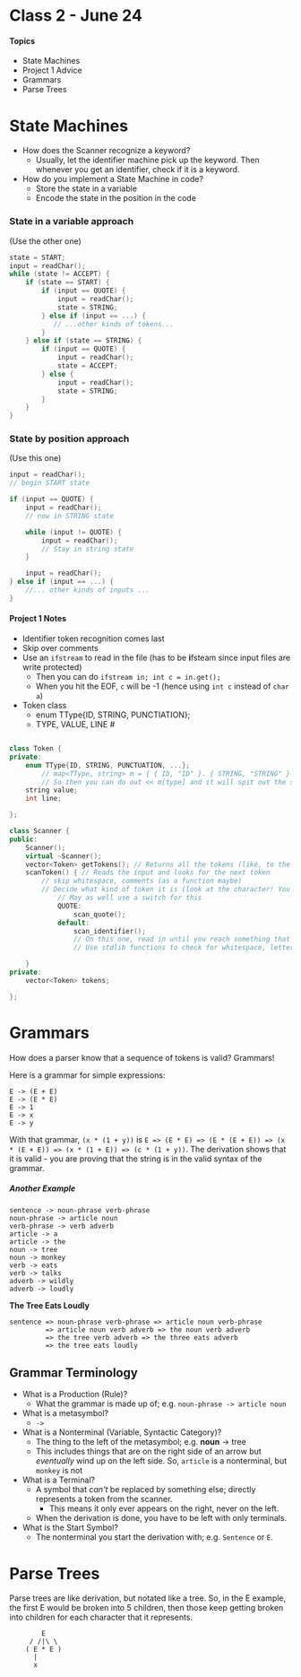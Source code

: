 # Class 2 - June 24
#### Topics
* State Machines
* Project 1 Advice
* Grammars
* Parse Trees


# State Machines
* How does the Scanner recognize a keyword?
    * Usually, let the identifier machine pick up the keyword. Then whenever you get an identifier, check if it is a keyword.
* How do you implement a State Machine in code?
    - Store the state in a variable
    - Encode the state in the position in the code

### State in a variable approach

(Use the other one)

```c++
state = START;
input = readChar();
while (state != ACCEPT) {
    if (state == START) {
        if (input == QUOTE) {
            input = readChar();
            state = STRING;
        } else if (input == ...) {
           // ...other kinds of tokens...
        }
    } else if (state == STRING) {
        if (input == QUOTE) {
            input = readChar();
            state = ACCEPT;
        } else {
            input = readChar();
            state = STRING;
        }
    }
}
```

### State by position approach

(Use this one)

```c++
input = readChar();
// begin START state

if (input == QUOTE) {
    input = readChar();
    // now in STRING state

    while (input != QUOTE) {
        input = readChar();
        // Stay in string state
    }

    input = readChar();
} else if (input == ...) {
    //... other kinds of inputs ...
}
```

#### Project 1 Notes
* Identifier token recognition comes last
* Skip over comments
* Use an `ifstream` to read in the file (has to be **i**fsteam since input files are write protected)
    - Then you can do `ifstream in; int c = in.get();`
    - When you hit the EOF, `c` will be -1 (hence using `int c` instead of `char a`)
* Token class
    - enum TType{ID, STRING, PUNCTIATION};
    - TYPE, VALUE, LINE #

```c++

class Token {
private:
    enum TType{ID, STRING, PUNCTUATION, ...};
        // map<TType, string> m = { { ID, "ID" }. { STRING, "STRING" } }
        // So then you can do out << m[type] and it will spit out the string instead of the number in the enum
    string value;
    int line;

};

class Scanner {
public:
    Scanner();
    virtual ~Scanner();
    vector<Token> getTokens(); // Returns all the tokens (like, to the parser)
    scanToken() { // Reads the input and looks for the next token
        // skip whitespace, comments (as a function maybe)
        // Decide what kind of token it is (look at the character! You _almost_ always know from one character in this case)
            // May as well use a switch for this
            QUOTE:
                scan_quote();
            default:
                scan_identifier(); 
                // On this one, read in until you reach something that isn't a letter or number.
                // Use stdlib functions to check for whitespace, letter, number, etc.

    }
private:
    vector<Token> tokens;

};

```


# Grammars
How does a parser know that a sequence of tokens is valid? Grammars!

Here is a grammar for simple expressions:
```
E -> (E + E)
E -> (E * E)
E -> 1
E -> x
E -> y
```

With that grammar, `(x * (1 + y))` is `E => (E * E) => (E * (E + E)) => (x * (E + E)) => (x * (1 + E)) => (c * (1 + y))`. The derivation shows that it is valid - you are proving that the string is in the valid syntax of the grammar.

##### Another Example

```
sentence -> noun-phrase verb-phrase
noun-phrase -> article noun
verb-phrase -> verb adverb
article -> a
article -> the
noun -> tree
noun -> monkey
verb -> eats
verb -> talks
adverb -> wildly
adverb -> loudly
```

**The Tree Eats Loudly**
```
sentence => noun-phrase verb-phrase => article noun verb-phrase
         => article noun verb adverb => the noun verb adverb
         => the tree verb adverb => the three eats adverb
         => the tree eats loudly
```


## Grammar Terminology
* What is a Production (Rule)?
    - What the grammar is made up of; e.g. `noun-phrase -> article noun`
* What is a metasymbol?
    - `->`
* What is a Nonterminal (Variable, Syntactic Category)?
    - The thing to the left of the metasymbol; e.g. **noun** -> tree
    - This includes things that are on the right side of an arrow but *eventually* wind up on the left side. So, `article` is a nonterminal, but `monkey` is not
* What is a Terminal?
    - A symbol that *can't* be replaced by something else; directly represents a token from the scanner. 
        + This means it only ever appears on the right, never on the left.
    - When the derivation is done, you have to be left with only terminals.
* What is the Start Symbol?
    - The nonterminal you start the derivation with; e.g. `Sentence` or `E`.


# Parse Trees

Parse trees are like derivation, but notated like a tree. So, in the E example, the first E would be broken into 5 children, then those keep getting broken into children for each character that it represents.

```
        E
     / /|\ \
    ( E * E )
      |
      x

```

